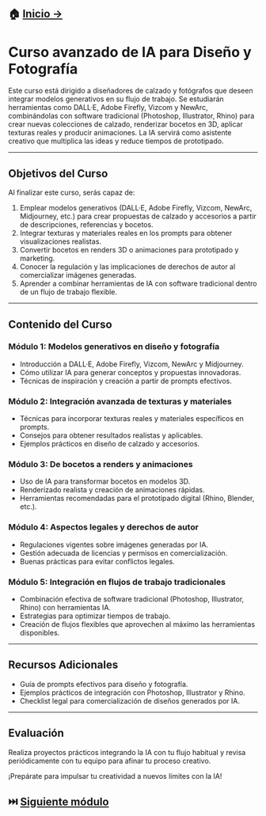 ## 🏠 [Inicio →](README.md)

# Curso avanzado de IA para Diseño y Fotografía

Este curso está dirigido a diseñadores de calzado y fotógrafos que deseen integrar modelos generativos en su flujo de trabajo. Se estudiarán herramientas como DALL·E, Adobe Firefly, Vizcom y NewArc, combinándolas con software tradicional (Photoshop, Illustrator, Rhino) para crear nuevas colecciones de calzado, renderizar bocetos en 3D, aplicar texturas reales y producir animaciones. La IA servirá como asistente creativo que multiplica las ideas y reduce tiempos de prototipado.

---

## Objetivos del Curso

Al finalizar este curso, serás capaz de:

1. Emplear modelos generativos (DALL·E, Adobe Firefly, Vizcom, NewArc, Midjourney, etc.) para crear propuestas de calzado y accesorios a partir de descripciones, referencias y bocetos.
2. Integrar texturas y materiales reales en los prompts para obtener visualizaciones realistas.
3. Convertir bocetos en renders 3D o animaciones para prototipado y marketing.
4. Conocer la regulación y las implicaciones de derechos de autor al comercializar imágenes generadas.
5. Aprender a combinar herramientas de IA con software tradicional dentro de un flujo de trabajo flexible.

---

## Contenido del Curso

### Módulo 1: Modelos generativos en diseño y fotografía
- Introducción a DALL·E, Adobe Firefly, Vizcom, NewArc y Midjourney.
- Cómo utilizar IA para generar conceptos y propuestas innovadoras.
- Técnicas de inspiración y creación a partir de prompts efectivos.

### Módulo 2: Integración avanzada de texturas y materiales
- Técnicas para incorporar texturas reales y materiales específicos en prompts.
- Consejos para obtener resultados realistas y aplicables.
- Ejemplos prácticos en diseño de calzado y accesorios.

### Módulo 3: De bocetos a renders y animaciones
- Uso de IA para transformar bocetos en modelos 3D.
- Renderizado realista y creación de animaciones rápidas.
- Herramientas recomendadas para el prototipado digital (Rhino, Blender, etc.).

### Módulo 4: Aspectos legales y derechos de autor
- Regulaciones vigentes sobre imágenes generadas por IA.
- Gestión adecuada de licencias y permisos en comercialización.
- Buenas prácticas para evitar conflictos legales.

### Módulo 5: Integración en flujos de trabajo tradicionales
- Combinación efectiva de software tradicional (Photoshop, Illustrator, Rhino) con herramientas IA.
- Estrategias para optimizar tiempos de trabajo.
- Creación de flujos flexibles que aprovechen al máximo las herramientas disponibles.

---

## Recursos Adicionales

- Guía de prompts efectivos para diseño y fotografía.
- Ejemplos prácticos de integración con Photoshop, Illustrator y Rhino.
- Checklist legal para comercialización de diseños generados por IA.

---

## Evaluación

Realiza proyectos prácticos integrando la IA con tu flujo habitual y revisa periódicamente con tu equipo para afinar tu proceso creativo.

¡Prepárate para impulsar tu creatividad a nuevos límites con la IA!

## ⏭️ [Siguiente módulo](modulo_2.md)

